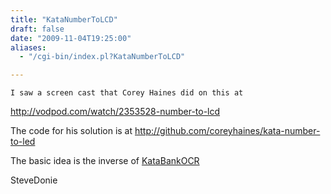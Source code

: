 ```yaml
---
title: "KataNumberToLCD"
draft: false
date: "2009-11-04T19:25:00"
aliases:
  - "/cgi-bin/index.pl?KataNumberToLCD"

---
```

    I saw a screen cast that Corey Haines did on this at
<http://vodpod.com/watch/2353528-number-to-lcd>

The code for his solution is at
<http://github.com/coreyhaines/kata-number-to-led>

The basic idea is the inverse of [KataBankOCR](/kata/BankOCR)

SteveDonie
